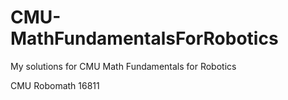 # CMU-MathFundamentalsForRobotics
My solutions for CMU Math Fundamentals for Robotics

CMU Robomath 16811
